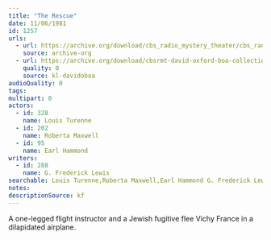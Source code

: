 ```yaml
---
title: "The Rescue"
date: 11/06/1981
id: 1257
urls: 
  - url: https://archive.org/download/cbs_radio_mystery_theater/cbs_radio_mystery_theater-1251-1300.zip/cbs_radio_mystery_theater-1251-1300%2Fcbsrmt_1257_the_rescue.mp3
    source: archive-org
  - url: https://archive.org/download/cbsrmt-david-oxford-boa-collection/CBSRMT-811106-1257-The-Rescue-(128-48)_WBBM-JE-{BoA}.mp3
    quality: 0
    source: kl-davidoboa
audioQuality: 0
tags: 
multipart: 0
actors:  
  - id: 328
    name: Louis Turenne  
  - id: 202
    name: Roberta Maxwell  
  - id: 95
    name: Earl Hammond
writers:  
  - id: 288
    name: G. Frederick Lewis
searchable: Louis Turenne,Roberta Maxwell,Earl Hammond G. Frederick Lewis
notes: 
descriptionSource: kf
---
```

A one-legged flight instructor and a Jewish fugitive flee Vichy France in a dilapidated airplane.